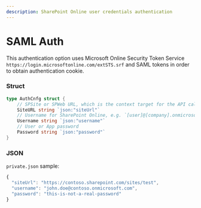 ```yaml
---
description: SharePoint Online user credentials authentication
---
```


# SAML Auth

This authentication option uses Microsoft Online Security Token Service `https://login.microsoftonline.com/extSTS.srf` and SAML tokens in order to obtain authentication cookie.

### Struct

```go
type AuthCnfg struct {
    // SPSite or SPWeb URL, which is the context target for the API calls
    SiteURL string `json:"siteUrl"`
    // Username for SharePoint Online, e.g. `[user]@[company].onmicrosoft.com`
    Username string `json:"username"`
    // User or App password
    Password string `json:"password"`
}
```

### JSON

`private.json` sample:

```javascript
{
  "siteUrl": "https://contoso.sharepoint.com/sites/test",
  "username": "john.doe@contoso.onmicrosoft.com",
  "password": "this-is-not-a-real-password"
}
```

